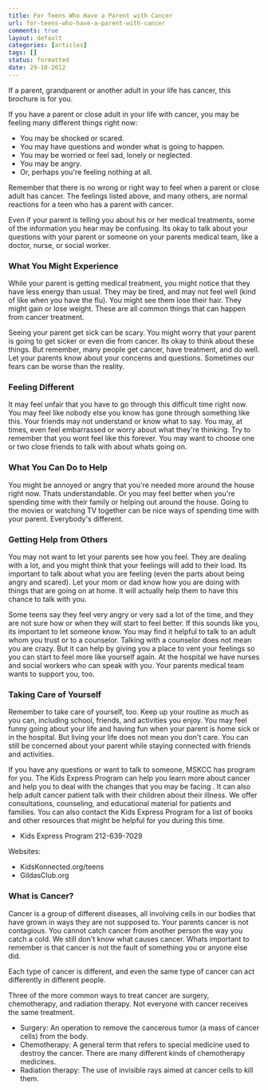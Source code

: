 ```yaml
---
title: For Teens Who Have a Parent with Cancer
url: for-teens-who-have-a-parent-with-cancer
comments: true
layout: default
categories: [articles]
tags: []
status: formatted 
date: 29-10-2012
---
```

If a parent, grandparent or another adult in your life has cancer, this brochure is for you.

If you have a parent or close adult in your life with cancer, you may be feeling many different things right now:

* You may be shocked or scared.
* You may have questions and wonder what is going to happen.
* You may be worried or feel sad, lonely or neglected. 
* You may be angry.
* Or, perhaps you're feeling nothing at all.

Remember that there is no wrong or right way to feel when a parent or close adult has cancer.  The feelings listed above, and many others, are normal reactions for a teen who has a parent with cancer.

Even if your parent is telling you about his or her medical treatments, some of the information you hear may be confusing. Its okay to talk about your questions with your parent or someone on your parents medical team, like a doctor, nurse, or social worker.

### What You Might Experience
While your parent is getting medical treatment, you might notice that they have less energy than usual. They may be tired, and may not feel well (kind of like when you have the flu). You might see them lose their hair. They might gain or lose weight. These are all common things that can happen from cancer treatment.

Seeing your parent get sick can be scary. You might worry that your parent is going to get sicker or even die from cancer. Its okay to think about these things. But remember, many people get cancer, have treatment, and do well. Let your parents know about your concerns and questions. Sometimes our fears can be worse than the reality.

### Feeling Different
It may feel unfair that you have to go through this difficult time right now. You may feel like nobody else you know has gone through something like this. Your friends may not understand or know what to say. You may, at times, even feel embarrassed or worry about what they're thinking. Try to remember that you wont feel like this forever. You may want to choose one or two close friends to talk with about whats going on. 

### What You Can Do to Help
You might be annoyed or angry that you're needed more around the house right now. Thats understandable. Or you may feel better when you're spending time with their family or helping out around the house. Going to the movies or watching TV together can be nice ways of spending time with your parent. Everybody's different.

### Getting Help from Others
You may not want to let your parents see how you feel. They are dealing with a lot, and you might think that your feelings will add to their load. Its important to talk about what you are feeling (even the parts about being angry and scared). Let your mom or dad know how you are doing with things that are going on at home. It will actually help them to have this chance to talk with you.

Some teens say they feel very angry or very sad a lot of the time, and they are not sure how or when they will start to feel better. If this sounds like you, its important to let someone know. You may find it helpful to talk to an adult whom you trust or to a counselor. Talking with a counselor does not mean you are crazy. But it can help by giving you a place to vent your feelings so you can start to feel more like yourself again.
At the hospital we have nurses and social workers who can speak with you. Your parents medical team wants to support you, too.

### Taking Care of Yourself
Remember to take care of yourself, too. Keep up your routine as much as you can, including school, friends, and activities you enjoy. You may feel funny going about your life and having fun when your parent is home sick or in the hospital. But living your life does not mean you don't care. You can still be concerned about your parent while staying connected with friends and activities. 

If you have any questions or want to talk to someone, MSKCC has program for you. The Kids Express Program can help you learn more about cancer and help you to deal with the changes that you may be facing . It can also help adult cancer patient talk with their children about their illness. We offer consultations, counseling, and educational material for patients and families. You can also contact the Kids Express Program for a list of books and other resources that might be helpful for you during this time.

* Kids Express Program 212-639-7029

Websites:

* KidsKonnected.org/teens
* GildasClub.org

### What is Cancer?
Cancer is a group of different diseases, all involving cells in our bodies that have grown in ways they are not supposed to.
Your parents cancer is not contagious. You cannot catch cancer from another person the way you catch a cold.
We still don't know what causes cancer. Whats important to remember is that cancer is not the fault of something you or anyone else did.

Each type of cancer is different, and even the same type of cancer can act differently in different people.

Three of the more common ways to treat cancer are surgery, chemotherapy, and radiation therapy. Not everyone with cancer receives the same treatment. 

* Surgery: An operation to remove the cancerous tumor (a mass of cancer cells) from the body.
* Chemotherapy: A general term that refers to special medicine used to destroy the cancer. There are many different kinds of chemotherapy medicines.
* Radiation therapy: The use of invisible rays aimed at cancer cells to kill them.


